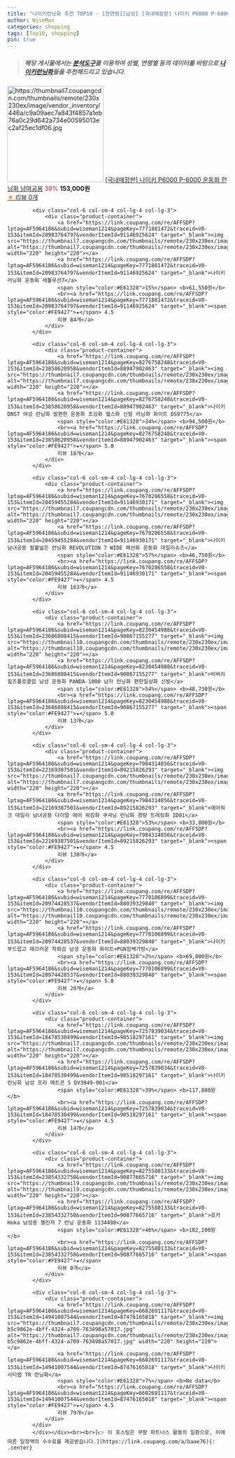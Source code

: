 ```yaml
---
title: "나이키런닝화 추천 TOP10 - [전연령][남성] [국내매장판] 나이키 P6000 P-6000 운동화 런닝화 남여공용"
author: WiseMan
categories: shopping
tags: [Top10, shopping]
pin: true
---
```


> ##### 해당 게시물에서는 [**분석도구**](https://itemscout.io/)를 이용하여 **성별**, **연령별** 등의 데이터를 바탕으로 [**나이키런닝화**](https://link.coupang.com/a/baae76)들을 추천해드리고 있습니다.
<div class="container"><div class="row">
            <div class="col-6 col-sm-4 col-lg-4 col-lg-3">
                <div class="product-container">
                    <a href="https://link.coupang.com/re/AFFSDP?lptag=AF5964186&subid=wiseman1214&pageKey=8328739130&traceid=V0-153&itemId=24045132812&vendorItemId=91065235598" target="_blank"><img src="https://thumbnail7.coupangcdn.com/thumbnails/remote/230x230ex/image/vendor_inventory/446a/c9a09aec7a843f4857a1eb76a0c29d642a734e00595013ec2af25ec1df06.jpg" alt="https://thumbnail7.coupangcdn.com/thumbnails/remote/230x230ex/image/vendor_inventory/446a/c9a09aec7a843f4857a1eb76a0c29d642a734e00595013ec2af25ec1df06.jpg" width="220" height="220"></a>
                    <a href="https://link.coupang.com/re/AFFSDP?lptag=AF5964186&subid=wiseman1214&pageKey=8328739130&traceid=V0-153&itemId=24045132812&vendorItemId=91065235598" target="_blank">[국내매장판] 나이키 P6000 P-6000 운동화 런닝화 남여공용</a>
                    <span style="color:#E61328">39%</span> <b>153,000원</b>
                    <br><a href="https://link.coupang.com/re/AFFSDP?lptag=AF5964186&subid=wiseman1214&pageKey=8328739130&traceid=V0-153&itemId=24045132812&vendorItemId=91065235598" target="_blank"><span style="color:#FE9427">★</span> 
                    리뷰 0개</a>
                </div>
            </div>
            
            <div class="col-6 col-sm-4 col-lg-4 col-lg-3">
                <div class="product-container">
                    <a href="https://link.coupang.com/re/AFFSDP?lptag=AF5964186&subid=wiseman1214&pageKey=7771881472&traceid=V0-153&itemId=20983764797&vendorItemId=91146925624" target="_blank"><img src="https://thumbnail7.coupangcdn.com/thumbnails/remote/230x230ex/image/vendor_inventory/6ba2/0e4397be80ab170c272a24bdb53fc6c4ed3908fc11ae35d053bfcf4b1b1e.jpg" alt="https://thumbnail7.coupangcdn.com/thumbnails/remote/230x230ex/image/vendor_inventory/6ba2/0e4397be80ab170c272a24bdb53fc6c4ed3908fc11ae35d053bfcf4b1b1e.jpg" width="220" height="220"></a>
                    <a href="https://link.coupang.com/re/AFFSDP?lptag=AF5964186&subid=wiseman1214&pageKey=7771881472&traceid=V0-153&itemId=20983764797&vendorItemId=91146925624" target="_blank">나이키 러닝화 운동화 레볼루션7</a>
                    <span style="color:#E61328">15%</span> <b>61,550원</b>
                    <br><a href="https://link.coupang.com/re/AFFSDP?lptag=AF5964186&subid=wiseman1214&pageKey=7771881472&traceid=V0-153&itemId=20983764797&vendorItemId=91146925624" target="_blank"><span style="color:#FE9427">★</span> 4.5
                    리뷰 84개</a>
                </div>
            </div>
            
            <div class="col-6 col-sm-4 col-lg-4 col-lg-3">
                <div class="product-container">
                    <a href="https://link.coupang.com/re/AFFSDP?lptag=AF5964186&subid=wiseman1214&pageKey=8276758248&traceid=V0-153&itemId=23858620958&vendorItemId=88947902463" target="_blank"><img src="https://thumbnail7.coupangcdn.com/thumbnails/remote/230x230ex/image/vendor_inventory/cf2c/2874096be649b24f7ebe7b790aca57a1b386aa44d11c75871883beb065ce.png" alt="https://thumbnail7.coupangcdn.com/thumbnails/remote/230x230ex/image/vendor_inventory/cf2c/2874096be649b24f7ebe7b790aca57a1b386aa44d11c75871883beb065ce.png" width="220" height="220"></a>
                    <a href="https://link.coupang.com/re/AFFSDP?lptag=AF5964186&subid=wiseman1214&pageKey=8276758248&traceid=V0-153&itemId=23858620958&vendorItemId=88947902463" target="_blank">나이키 DNST 여성 런닝화 발편한 운동화 조깅화 헬스화 신발 러닝화 화이트 DS9775</a>
                    <span style="color:#E61328">34%</span> <b>94,500원</b>
                    <br><a href="https://link.coupang.com/re/AFFSDP?lptag=AF5964186&subid=wiseman1214&pageKey=8276758248&traceid=V0-153&itemId=23858620958&vendorItemId=88947902463" target="_blank"><span style="color:#FE9427">★</span> 5.0
                    리뷰 18개</a>
                </div>
            </div>
            
            <div class="col-6 col-sm-4 col-lg-4 col-lg-3">
                <div class="product-container">
                    <a href="https://link.coupang.com/re/AFFSDP?lptag=AF5964186&subid=wiseman1214&pageKey=7670286558&traceid=V0-153&itemId=20459455284&vendorItemId=91146930171" target="_blank"><img src="https://thumbnail7.coupangcdn.com/thumbnails/remote/230x230ex/image/vendor_inventory/c501/a299db53c3fb32a77f744c03b515e6e943842a78394c63a9ded451206122.jpg" alt="https://thumbnail7.coupangcdn.com/thumbnails/remote/230x230ex/image/vendor_inventory/c501/a299db53c3fb32a77f744c03b515e6e943842a78394c63a9ded451206122.jpg" width="220" height="220"></a>
                    <a href="https://link.coupang.com/re/AFFSDP?lptag=AF5964186&subid=wiseman1214&pageKey=7670286558&traceid=V0-153&itemId=20459455284&vendorItemId=91146930171" target="_blank">나이키 남녀공용 발볼넓은 런닝화 REVOLUTION 7 WIDE 패션화 운동화 데일리슈즈</a>
                    <span style="color:#E61328">57%</span> <b>46,750원</b>
                    <br><a href="https://link.coupang.com/re/AFFSDP?lptag=AF5964186&subid=wiseman1214&pageKey=7670286558&traceid=V0-153&itemId=20459455284&vendorItemId=91146930171" target="_blank"><span style="color:#FE9427">★</span> 4.5
                    리뷰 163개</a>
                </div>
            </div>
            
            <div class="col-6 col-sm-4 col-lg-4 col-lg-3">
                <div class="product-container">
                    <a href="https://link.coupang.com/re/AFFSDP?lptag=AF5964186&subid=wiseman1214&pageKey=8230454988&traceid=V0-153&itemId=23686808415&vendorItemId=90867155277" target="_blank"><img src="https://thumbnail10.coupangcdn.com/thumbnails/remote/230x230ex/image/vendor_inventory/7565/3b28f942924ac107ecff6f098a839f19d040d9c50864164a94caed2e86b4.jpg" alt="https://thumbnail10.coupangcdn.com/thumbnails/remote/230x230ex/image/vendor_inventory/7565/3b28f942924ac107ecff6f098a839f19d040d9c50864164a94caed2e86b4.jpg" width="220" height="220"></a>
                    <a href="https://link.coupang.com/re/AFFSDP?lptag=AF5964186&subid=wiseman1214&pageKey=8230454988&traceid=V0-153&itemId=23686808415&vendorItemId=90867155277" target="_blank">비버리힐즈폴로클럽 남성 운동화 PANDA-1000 남자 런닝화 편한일상화 신발</a>
                    <span style="color:#E61328">54%</span> <b>48,730원</b>
                    <br><a href="https://link.coupang.com/re/AFFSDP?lptag=AF5964186&subid=wiseman1214&pageKey=8230454988&traceid=V0-153&itemId=23686808415&vendorItemId=90867155277" target="_blank"><span style="color:#FE9427">★</span> 5.0
                    리뷰 13개</a>
                </div>
            </div>
            
            <div class="col-6 col-sm-4 col-lg-4 col-lg-3">
                <div class="product-container">
                    <a href="https://link.coupang.com/re/AFFSDP?lptag=AF5964186&subid=wiseman1214&pageKey=7984314856&traceid=V0-153&itemId=22169387501&vendorItemId=89215826293" target="_blank"><img src="https://thumbnail7.coupangcdn.com/thumbnails/remote/230x230ex/image/vendor_inventory/fede/ea2e674a15845053ada001cdf71e7a0a4747174a4fa218f58e2d02b6c03e.jpg" alt="https://thumbnail7.coupangcdn.com/thumbnails/remote/230x230ex/image/vendor_inventory/fede/ea2e674a15845053ada001cdf71e7a0a4747174a4fa218f58e2d02b6c03e.jpg" width="220" height="220"></a>
                    <a href="https://link.coupang.com/re/AFFSDP?lptag=AF5964186&subid=wiseman1214&pageKey=7984314856&traceid=V0-153&itemId=22169387501&vendorItemId=89215826293" target="_blank">에어워크 데일리 남녀공용 다이얼 에어 워킹화 쿠셔닝 런닝화 경량 트레킹화 ID01</a>
                    <span style="color:#E61328">53%</span> <b>33,800원</b>
                    <br><a href="https://link.coupang.com/re/AFFSDP?lptag=AF5964186&subid=wiseman1214&pageKey=7984314856&traceid=V0-153&itemId=22169387501&vendorItemId=89215826293" target="_blank"><span style="color:#FE9427">★</span> 4.5
                    리뷰 130개</a>
                </div>
            </div>
            
            <div class="col-6 col-sm-4 col-lg-4 col-lg-3">
                <div class="product-container">
                    <a href="https://link.coupang.com/re/AFFSDP?lptag=AF5964186&subid=wiseman1214&pageKey=7770106899&traceid=V0-153&itemId=20974428537&vendorItemId=88039329840" target="_blank"><img src="https://thumbnail10.coupangcdn.com/thumbnails/remote/230x230ex/image/vendor_inventory/27a6/cace8bf205ee1fa1d43d554a8a852791968ff5ed381aa75491a237fea05e.jpg" alt="https://thumbnail10.coupangcdn.com/thumbnails/remote/230x230ex/image/vendor_inventory/27a6/cace8bf205ee1fa1d43d554a8a852791968ff5ed381aa75491a237fea05e.jpg" width="220" height="220"></a>
                    <a href="https://link.coupang.com/re/AFFSDP?lptag=AF5964186&subid=wiseman1214&pageKey=7770106899&traceid=V0-153&itemId=20974428537&vendorItemId=88039329840" target="_blank">나이키 부드럽고 매끄러운 착화감 남성 운동화 화이트+PGN짐쌕가방</a>
                    <span style="color:#E61328">2%</span> <b>69,800원</b>
                    <br><a href="https://link.coupang.com/re/AFFSDP?lptag=AF5964186&subid=wiseman1214&pageKey=7770106899&traceid=V0-153&itemId=20974428537&vendorItemId=88039329840" target="_blank"><span style="color:#FE9427">★</span> 5.0
                    리뷰 20개</a>
                </div>
            </div>
            
            <div class="col-6 col-sm-4 col-lg-4 col-lg-3">
                <div class="product-container">
                    <a href="https://link.coupang.com/re/AFFSDP?lptag=AF5964186&subid=wiseman1214&pageKey=7257839034&traceid=V0-153&itemId=18478530499&vendorItemId=90518297161" target="_blank"><img src="https://thumbnail7.coupangcdn.com/thumbnails/remote/230x230ex/image/vendor_inventory/0e6c/fafdc00c6a4c3abf7612050bb686bcbab414a0868a902fe76b5f9552e792.jpg" alt="https://thumbnail7.coupangcdn.com/thumbnails/remote/230x230ex/image/vendor_inventory/0e6c/fafdc00c6a4c3abf7612050bb686bcbab414a0868a902fe76b5f9552e792.jpg" width="220" height="220"></a>
                    <a href="https://link.coupang.com/re/AFFSDP?lptag=AF5964186&subid=wiseman1214&pageKey=7257839034&traceid=V0-153&itemId=18478530499&vendorItemId=90518297161" target="_blank">나이키 런닝화 남성 프리 메트콘 5 DV3949-001</a>
                    <span style="color:#E61328">39%</span> <b>117,800원</b>
                    <br><a href="https://link.coupang.com/re/AFFSDP?lptag=AF5964186&subid=wiseman1214&pageKey=7257839034&traceid=V0-153&itemId=18478530499&vendorItemId=90518297161" target="_blank"><span style="color:#FE9427">★</span> 4.5
                    리뷰 14개</a>
                </div>
            </div>
            
            <div class="col-6 col-sm-4 col-lg-4 col-lg-3">
                <div class="product-container">
                    <a href="https://link.coupang.com/re/AFFSDP?lptag=AF5964186&subid=wiseman1214&pageKey=8275580133&traceid=V0-153&itemId=23854332750&vendorItemId=90877665716" target="_blank"><img src="https://thumbnail9.coupangcdn.com/thumbnails/remote/230x230ex/image/vendor_inventory/c18e/dfd6f77f382efc7c98cc754365dde5e7b382ec48235cb6e2f28e23e7915b.png" alt="https://thumbnail9.coupangcdn.com/thumbnails/remote/230x230ex/image/vendor_inventory/c18e/dfd6f77f382efc7c98cc754365dde5e7b382ec48235cb6e2f28e23e7915b.png" width="220" height="220"></a>
                    <a href="https://link.coupang.com/re/AFFSDP?lptag=AF5964186&subid=wiseman1214&pageKey=8275580133&traceid=V0-153&itemId=23854332750&vendorItemId=90877665716" target="_blank">호카 Hoka 남성용 챌린저 7 런닝 운동화 1134498</a>
                    <span style="color:#E61328">46%</span> <b>182,200원</b>
                    <br><a href="https://link.coupang.com/re/AFFSDP?lptag=AF5964186&subid=wiseman1214&pageKey=8275580133&traceid=V0-153&itemId=23854332750&vendorItemId=90877665716" target="_blank"><span style="color:#FE9427">★</span> 
                    리뷰 0개</a>
                </div>
            </div>
            
            <div class="col-6 col-sm-4 col-lg-4 col-lg-3">
                <div class="product-container">
                    <a href="https://link.coupang.com/re/AFFSDP?lptag=AF5964186&subid=wiseman1214&pageKey=6602691117&traceid=V0-153&itemId=14941007544&vendorItemId=87476165018" target="_blank"><img src="https://thumbnail7.coupangcdn.com/thumbnails/remote/230x230ex/image/retail/images/164658741714585-b5c9862e-4bff-4324-a709-763498a57017.jpg" alt="https://thumbnail7.coupangcdn.com/thumbnails/remote/230x230ex/image/retail/images/164658741714585-b5c9862e-4bff-4324-a709-763498a57017.jpg" width="220" height="220"></a>
                    <a href="https://link.coupang.com/re/AFFSDP?lptag=AF5964186&subid=wiseman1214&pageKey=6602691117&traceid=V0-153&itemId=14941007544&vendorItemId=87476165018" target="_blank">나이키시티랩 TR 런닝화</a>
                    <span style="color:#E61328">7%</span> <b>No data</b>
                    <br><a href="https://link.coupang.com/re/AFFSDP?lptag=AF5964186&subid=wiseman1214&pageKey=6602691117&traceid=V0-153&itemId=14941007544&vendorItemId=87476165018" target="_blank"><span style="color:#FE9427">★</span> 4.5
                    리뷰 79개</a>
                </div>
            </div>
            </div></div><br><br>[👉 이 포스팅은 쿠팡 파트너스 활동의 일환으로, 이에 따른 일정액의 수수료를 제공받습니다.](https://link.coupang.com/a/baae76){: .center}